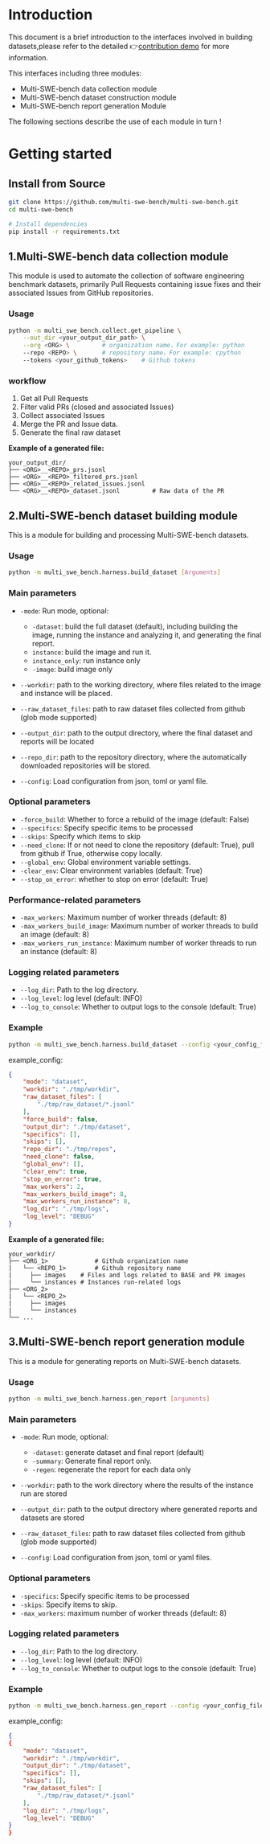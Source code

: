 # Introduction

This document is a brief introduction to the interfaces involved in building datasets,please refer to the detailed 👉[contribution demo](contribution-demo.md) for more information.

This interfaces including three modules:
* Multi-SWE-bench data collection module
* Multi-SWE-bench dataset construction module
* Multi-SWE-bench report generation Module

The following sections describe the use of each module in turn !

# Getting started

## Install from Source

```bash
git clone https://github.com/multi-swe-bench/multi-swe-bench.git
cd multi-swe-bench

# Install dependencies
pip install -r requirements.txt
```

## 1.Multi-SWE-bench data collection module

This module is used to automate the collection of software engineering benchmark datasets, primarily Pull Requests containing issue fixes and their associated Issues from GitHub repositories.

### Usage

```bash
python -m multi_swe_bench.collect.get_pipeline \
    --out_dir <your_output_dir_path> \
    --org <ORG> \         # organization name，For example: python
    --repo <REPO> \       # repository name，For example: cpython
    --tokens <your_github_tokens>    # Github tokens
```

### workflow

1. Get all Pull Requests
2. Filter valid PRs (closed and associated Issues)
3. Collect associated Issues
4. Merge the PR and Issue data.
5. Generate the final raw dataset

**Example of a generated file:**

```
your_output_dir/
├── <ORG>__<REPO>_prs.jsonl             
├── <ORG>__<REPO>_filtered_prs.jsonl    
├── <ORG>__<REPO>_related_issues.jsonl  
└── <ORG>__<REPO>_dataset.jsonl         # Raw data of the PR
```

## 2.Multi-SWE-bench dataset building module

This is a module for building and processing Multi-SWE-bench datasets.

### Usage

```bash
python -m multi_swe_bench.harness.build_dataset [Arguments]
```

### Main parameters

- `-mode`: Run mode, optional:
  - `-dataset`: build the full dataset (default), including building the image, running the instance and analyzing it, and generating the final report.
  - `instance`: build the image and run it.
  - `instance_only`: run instance only
  - `-image`: build image only

- `--workdir`: path to the working directory, where files related to the image and instance will be placed.
- `--raw_dataset_files`: path to raw dataset files collected from github (glob mode supported)
- `--output_dir`: path to the output directory, where the final dataset and reports will be located
- `--repo_dir`: path to the repository directory, where the automatically downloaded repositories will be stored.
- `--config`: Load configuration from json, toml or yaml file.

### Optional parameters

- `-force_build`: Whether to force a rebuild of the image (default: False)
- `--specifics`: Specify specific items to be processed
- `--skips`: Specify which items to skip
- `--need_clone`: If or not need to clone the repository (default: True), pull from github if True, otherwise copy locally.
- `--global_env`: Global environment variable settings.
- `-clear_env`: Clear environment variables (default: True)
- `--stop_on_error`: whether to stop on error (default: True)

### Performance-related parameters

- `-max_workers`: Maximum number of worker threads (default: 8)
- `-max_workers_build_image`: Maximum number of worker threads to build an image (default: 8)
- `-max_workers_run_instance`: Maximum number of worker threads to run an instance (default: 8)

### Logging related parameters

- `--log_dir`: Path to the log directory.
- `--log_level`: log level (default: INFO)
- `--log_to_console`: Whether to output logs to the console (default: True)

### Example

```bash
python -m multi_swe_bench.harness.build_dataset --config <your_config_file_path>
```

example_config:

```json
{
    "mode": "dataset",
    "workdir": "./tmp/workdir",
    "raw_dataset_files": [
        "./tmp/raw_dataset/*.jsonl"
    ],
    "force_build": false,
    "output_dir": "./tmp/dataset",
    "specifics": [],
    "skips": [],
    "repo_dir": "./tmp/repos",
    "need_clone": false,
    "global_env": [],
    "clear_env": true,
    "stop_on_error": true,
    "max_workers": 2,
    "max_workers_build_image": 8,
    "max_workers_run_instance": 8,
    "log_dir": "./tmp/logs",
    "log_level": "DEBUG"
}
```

**Example of a generated file:**

```
your_workdir/
├── <ORG_1>         	# Github organization name
|   └── <REPO_1>    	# Github repository name
|	  ├── images  	# Files and logs related to BASE and PR images
|	  └── instances	# Instances run-related logs
├── <ORG_2>         	
|   └── <REPO_2>    	
|	  ├── images  	
|	  └── instances	
└── ...
```

## 3.Multi-SWE-bench report generation module

This is a module for generating reports on Multi-SWE-bench datasets.

### Usage

```bash
python -m multi_swe_bench.harness.gen_report [arguments]
```

### Main parameters

- `-mode`: Run mode, optional:
  - `-dataset`: generate dataset and final report (default)
  - `-summary`: Generate final report only.
  - `-regen`: regenerate the report for each data only

- `--workdir`: path to the work directory where the results of the instance run are stored
- `--output_dir`: path to the output directory where generated reports and datasets are stored
- `--raw_dataset_files`: path to raw dataset files collected from github (glob mode supported)
- `--config`: Load configuration from json, toml or yaml files.

### Optional parameters

- `-specifics`: Specify specific items to be processed
- `-skips`: Specify items to skip.
- `-max_workers`: maximum number of worker threads (default: 8)

### Logging related parameters

- `--log_dir`: Path to the log directory.
- `--log_level`: log level (default: INFO)
- `--log_to_console`: Whether to output logs to the console (default: True)

### Example

```bash
python -m multi_swe_bench.harness.gen_report --config <your_config_file_path>
```

example_config:

```json
{
{
    "mode": "dataset",
    "workdir": "./tmp/workdir",
    "output_dir": "./tmp/dataset",
    "specifics": [],
    "skips": [],
    "raw_dataset_files": [
        "./tmp/raw_dataset/*.jsonl"
    ],
    "log_dir": "./tmp/logs",
    "log_level": "DEBUG"
}
}
```


